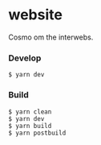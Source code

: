 # website

Cosmo om the interwebs.

### Develop

    $ yarn dev

### Build

    $ yarn clean
    $ yarn dev
    $ yarn build
    $ yarn postbuild
